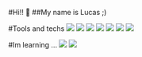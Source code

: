 #Hi!! 👋
##My name is Lucas ;) 

#Tools and techs 
<img src="https://cdn.jsdelivr.net/gh/devicons/devicon@latest/icons/java/java-original-wordmark.svg" />
<img src="https://cdn.jsdelivr.net/gh/devicons/devicon@latest/icons/javascript/javascript-original.svg" />
<img src="https://cdn.jsdelivr.net/gh/devicons/devicon@latest/icons/git/git-original.svg" />
<img src="https://cdn.jsdelivr.net/gh/devicons/devicon@latest/icons/html5/html5-original.svg" />
<img src="https://cdn.jsdelivr.net/gh/devicons/devicon@latest/icons/css3/css3-original.svg" />
<img src="https://cdn.jsdelivr.net/gh/devicons/devicon@latest/icons/react/react-original-wordmark.svg" />
<img src="https://cdn.jsdelivr.net/gh/devicons/devicon@latest/icons/figma/figma-original.svg" />

#Im learning ...
<img src="https://cdn.jsdelivr.net/gh/devicons/devicon@latest/icons/linux/linux-original.svg" />
<img src="https://cdn.jsdelivr.net/gh/devicons/devicon@latest/icons/mysql/mysql-original-wordmark.svg" />
          
          
          
          
          
          
          
          

